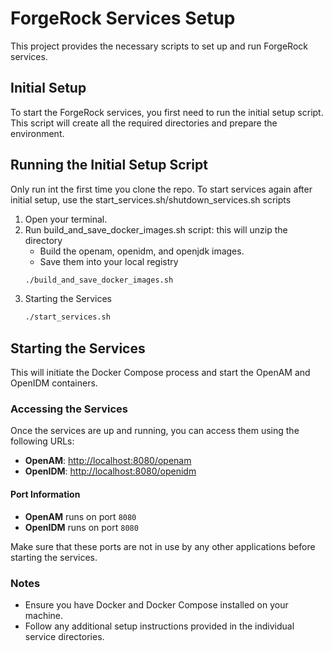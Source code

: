 # ForgeRock Services Setup

This project provides the necessary scripts to set up and run ForgeRock services.

## Initial Setup

To start the ForgeRock services, you first need to run the initial setup script. This script will create all the required directories and prepare the environment.

## Running the Initial Setup Script
Only run int the first time you clone the repo. To start services again after initial setup, use the start_services.sh/shutdown_services.sh scripts
1. Open your terminal.
2. Run build_and_save_docker_images.sh script: this will unzip the directory
   - Build the openam, openidm, and openjdk images.
   - Save them into your local registry
    ```bash
   ./build_and_save_docker_images.sh
3. Starting the Services
   ```bash
   ./start_services.sh
   
## Starting the Services

This will initiate the Docker Compose process and start the OpenAM and OpenIDM containers.

### Accessing the Services

Once the services are up and running, you can access them using the following URLs:

- **OpenAM**: [http://localhost:8080/openam](http://localhost:8080/openam)
- **OpenIDM**: [http://localhost:8080/openidm](http://localhost:8080/openidm)

#### Port Information

- **OpenAM** runs on port `8080`
- **OpenIDM** runs on port `8080`

Make sure that these ports are not in use by any other applications before starting the services.

### Notes

- Ensure you have Docker and Docker Compose installed on your machine.
- Follow any additional setup instructions provided in the individual service directories.
